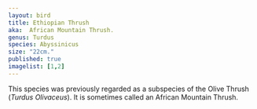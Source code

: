 ```yaml
---
layout: bird
title: Ethiopian Thrush
aka:  African Mountain Thrush.
genus: Turdus
species: Abyssinicus
size: "22cm."
published: true
imagelist: [1,2]
---
```


This species was previously regarded as a subspecies of the Olive Thrush (<em>Turdus Olivaceus</em>). It is sometimes called an African Mountain Thrush.

